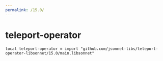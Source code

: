 ```yaml
---
permalink: /15.0/
---
```


# teleport-operator

```jsonnet
local teleport-operator = import "github.com/jsonnet-libs/teleport-operator-libsonnet/15.0/main.libsonnet"
```

